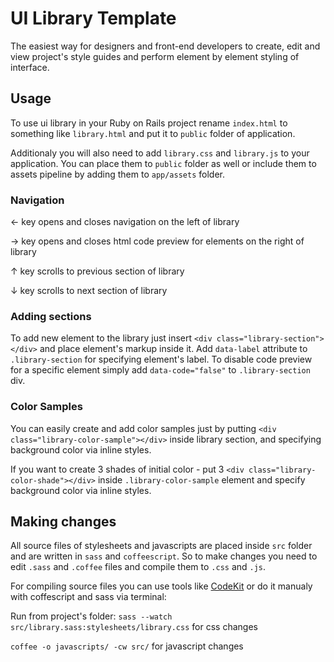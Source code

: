 UI Library Template
=================
The easiest way for designers and front-end developers to create, edit and view project's style guides and perform element by element styling of interface.

## Usage
To use ui library in your Ruby on Rails project rename `index.html` to something like `library.html` and put it to `public` folder of application.

Additionaly you will also need to add `library.css` and `library.js` to your application. You can place them to `public` folder as well or include them to assets pipeline by adding them to `app/assets` folder.

### Navigation
&larr; key opens and closes navigation on the left of library

&rarr; key opens and closes html code preview for elements on the right of library

&uarr; key scrolls to previous section of library

&darr; key scrolls to next section of library

### Adding sections
To add new element to the library just insert `<div class="library-section"></div>` and place element's markup inside it. Add `data-label` attribute to `.library-section` for specifying element's label.
To disable code preview for a specific element simply add `data-code="false"` to `.library-section` div.

### Color Samples
You can easily create and add color samples just by putting `<div class="library-color-sample"></div>` inside library section, and specifying background color via inline styles.

If you want to create 3 shades of initial color - put 3 `<div class="library-color-shade"></div>` inside `.library-color-sample` element and specify background color via inline styles.

## Making changes

All source files of stylesheets and javascripts are placed inside `src` folder and are written in `sass` and `coffeescript`. So to make changes you need to edit `.sass` and `.coffee` files and compile them to `.css` and `.js`.

For compiling source files you can use tools like [CodeKit](http://incident57.com/codekit/) or do it manualy with coffescript and sass via terminal:

Run from project's folder:
`sass --watch src/library.sass:stylesheets/library.css` for css changes

`coffee -o javascripts/ -cw src/` for javascript changes
